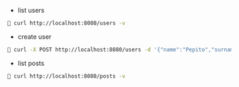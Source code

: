 - list users

```sh
🐖 curl http://localhost:8080/users -v
```

- create user

```sh
🐖 curl -X POST http://localhost:8080/users -d '{"name":"Pepito","surname":"Grillo","email":"pepito@grillo.com","username":"pepitogrillo","password":"123123123"}' -v
```

- list posts

```sh
🐖 curl http://localhost:8080/posts -v
```
